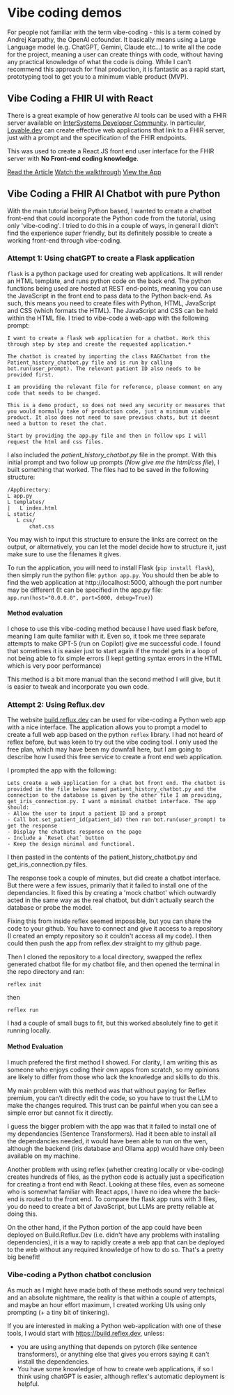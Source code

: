 # Vibe coding demos 

For people not familiar with the term vibe-coding - this is a term coined by Andrej Karpathy, the OpenAI cofounder. It basically means using a Large Language model (e.g. ChatGPT, Gemini, Claude etc...) to write all the code for the project, meaning a user can create things with code, without having any practical knowledge of what the code is doing. While I can't recommend this approach for final production, it is fantastic as a rapid start, prototyping tool to get you to a minimum viable product (MVP).

## Vibe Coding a FHIR UI with React

There is a great example of how generative AI tools can be used with a FHIR server available on [InterSystems Developer Community](https://community.intersystems.com/post/building-strikeout-prompting-ui-intersystems-fhir-lovable). In particular, [Lovable.dev](https://lovable.dev/) can create effective web applications that link to a FHIR server, just with a prompt and the specification of the FHIR endpoints. 

This was used to create a React.JS front end user interface for the FHIR server with **No Front-end coding knowledge**.

[Read the Article](https://community.intersystems.com/post/building-strikeout-prompting-ui-intersystems-fhir-lovable)
[Watch the walkthrough](https://www.youtube.com/watch?v=NmQipSlYaeg&embeds_referring_euri=https%3A%2F%2Fcommunity.intersystems.com%2F&source_ve_path=MjM4NTE)
[View the App](https://openexchange.intersystems.com/package/React-Native-Frontend-for-FHIR-by-Lovable)


## Vibe Coding a FHIR AI Chatbot with pure Python

With the main tutorial being Python based, I wanted to create a chatbot front-end that could incorporate the Python code from the tutorial, using only 'vibe-coding'. I tried to do this in a couple of ways, in general I didn't find the experience _super_ friendly, but its definitely possible to create a working front-end through vibe-coding. 

### Attempt 1: Using chatGPT to create a Flask application

`flask` is a python package used for creating web applications. It will render an HTML template, and runs python code on the back end. The python functions being used are hosted at REST end-points, meaning you can use the JavaScript in the front end to pass data to the Python back-end. As such, this means you need to create files with Python, HTML, JavaScript and CSS (which formats the HTML). The JavaScript and CSS can be held within the HTML file. I tried to vibe-code a web-app with the following prompt: 

    
    I want to create a flask web application for a chatbot. Work this through step by step and create the requested application.* 

    The chatbot is created by importing the class RAGChatbot from the Patient_history_chatbot.py file and is run by calling bot.run(user_prompt). The relevant patient ID also needs to be provided first. 

    I am providing the relevant file for reference, please comment on any code that needs to be changed. 

    This is a demo product, so does not need any security or measures that you would normally take of production code, just a minimum viable product. It also does not need to save previous chats, but it doesnt need a button to reset the chat. 

    Start by providing the app.py file and then in follow ups I will request the html and css files.

I also included the *patient_history_chatbot.py* file in the prompt. With this initial prompt and two follow up prompts (*Now give me the html/css file*), I built something that worked. The files had to be saved in the following structure: 

    /AppDirectory:
    L app.py
    L templates/
    |   L index.html
    L static/
       L css/
           chat.css

You may wish to input this structure to ensure the links are correct on the output, or alternatively, you can let the model decide how to structure it, just make sure to use the filenames it gives. 

To run the application, you will need to install Flask (`pip install flask`), then simply run the python file: `python app.py`. You should then be able to find the web application at http://localhost:5000, although the port number may be different (It can be specified in the app.py file: `app.run(host="0.0.0.0", port=5000, debug=True)`)


#### Method evaluation

I chose to use this vibe-coding method because I have used flask before, meaning I am quite familiar with it. Even so, it took me three separate attempts to make GPT-5 (run on Copilot) give me successful code. I found that sometimes it is easier just to start again if the model gets in a loop of not being able to fix simple errors (I kept getting syntax errors in the HTML which is very poor performance)

This method is a bit more manual than the second method I will give, but it is easier to tweak and incorporate you own code. 


### Attempt 2: Using Reflux.dev

The website [build.reflux.dev](https://build.reflex.dev/) can be used for vibe-coding a Python web app with a nice interface. The application allows you to prompt a model to create a full web app based on the python `reflex` library. I had not heard of reflex before, but was keen to try out the vibe coding tool. I only used the free plan, which may have been my downfall here, but I am going to describe how I used this free service to create a front end web application. 

I prompted the app with the following:

    Lets create a web application for a chat bot front end. The chatbot is provided in the file below named patient_history_chatbot.py and the connection to the database is given by the other file I am providing, get_iris_connection.py. I want a minimal chatbot interface. The app should:
    - Allow the user to input a patient ID and a prompt
    - Call bot.set_patient_id(patient_id) then run bot.run(user_prompt) to get the response
    - Display the chatbots response on the page
    - Include a `Reset chat` button
    - Keep the design minimal and functional.

I then pasted in the contents of the patient_history_chatbot.py and get_iris_connection.py files.

The response took a couple of minutes, but did create a chatbot interface. But there were a few issues, primarily that it failed to install one of the dependancies. It fixed this by creating a 'mock chatbot' which outwardly acted in the same way as the real chatbot, but didn't actually search the database or probe the model. 

Fixing this from inside reflex seemed impossible, but you can share the code to your github. You have to connect and give it access to a repository (I created an empty repository so it couldn't access all my code). I then could then push the app from reflex.dev straight to my github page. 

Then I cloned the repository to a local directory, swapped the reflex generated chatbot file for my chatbot file, and then opened the terminal in the repo directory and ran: 

`reflex init`

then

`reflex run`

I had a couple of small bugs to fit, but this worked absolutely fine to get it running locally. 

#### Method Evaluation

I much prefered the first method I showed. For clarity, I am writing this as someone who enjoys coding their own apps from scratch, so my opinions are likely to differ from those who lack the knowledge and skills to do this.

My main problem with this method was that without paying for Reflex premium, you can't directly edit the code, so you have to trust the LLM to make the changes required. This trust can be painful when you can see a simple error but cannot fix it directly. 

I guess the bigger problem with the app was that it failed to install one of my dependancies (Sentence Transformers). Had it been able to install all the dependancies needed, it would have been able to run on the wen, although the backend (iris database and Ollama app) would have only been available on my machine.

Another problem with using reflex (whether creating locally or vibe-coding) creates hundreds of files, as the python code is actually just a specification for creating a front end with React. Looking at these files, even as someone who is somewhat familiar with React apps, I have no idea where the back-end is routed to the front end. To compare the flask app runs with 3 files, you do need to create a bit of JavaScript, but LLMs are pretty reliable at doing this. 

On the other hand, if the Python portion of the app could have been deployed on Build.Reflux.Dev (i.e. didn't have any problems with installing dependencies), it is a way to rapidly create a web app that can be deployed to the web without any required knowledge of how to do so. That's a pretty big benefit! 


### Vibe-coding a Python chatbot conclusion

As much as I might have made both of these methods sound very technical and an absolute nightmare, the reality is that within a couple of attempts, and maybe an hour effort maximum, I created working UIs using only prompting (+ a tiny bit of tinkering). 

If you are interested in making a Python web-application with one of these tools, I would start with https://build.reflex.dev, unless:
-  you are using anything that depends on pytorch (like sentence transformers), or anything else that gives you errors saying it can't install the dependencies.
- You have some knowledge of how to create web applications, if so I think using chatGPT is easier, although reflex's automatic deployment is helpful. 